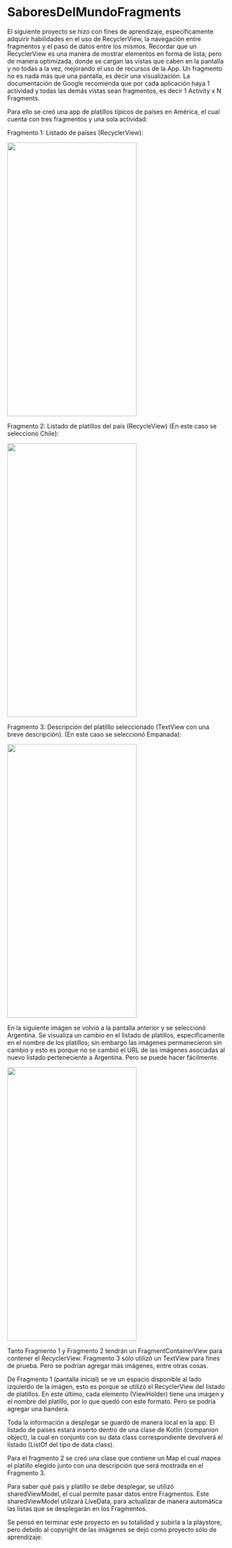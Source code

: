 # SaboresDelMundoFragments

El siguiente proyecto se hizo con fines de aprendizaje, específicamente adquirir habilidades en el uso de RecyclerView, la navegación entre fragmentos y el paso 
de datos entre los mismos. Recordar que un RecyclerView es una manera de mostrar elementos en forma de lista; pero de manera optimizada, donde se cargan las vistas 
que caben en la pantalla y no todas a la vez, mejorando el uso de recursos de la App. Un fragmento no es nada más que una pantalla, es decir una visualización. 
La documentación de Google recomienda que por cada aplicación haya 1 actividad y todas las demás vistas sean fragmentos, es decir 1 Activity x N Fragments.

Para ello se creó una app de platillos típicos de países en América, el cual cuenta con tres fragmentos y una sola actividad:

Fragmento 1: Listado de países (RecyclerView):

<img src="https://user-images.githubusercontent.com/25965764/159942940-52a372cc-16d1-4487-8e6e-481693edeb8c.png" width="297" height="628">


Fragmento 2: Listado de platillos del país (RecycleView) (En este caso se seleccionó Chile):


<img src="https://user-images.githubusercontent.com/25965764/159943361-efb4fa4e-4ba3-47ff-a837-02b94369c7bc.png" width="297" height="628">


Fragmento 3: Descripción del platilllo seleccionado (TextView con una breve descripción). (En este caso se seleccionó Empanada):

<img src="https://user-images.githubusercontent.com/25965764/159943491-a95342be-efb4-4675-91bf-3109598b316e.png" width="297" height="628">


En la siguiente imágen se volvió a la pantalla anterior y se seleccionó Argentina. Se visualiza un cambio en el listado de platillos, especificamente en el nombre de los
platillos; sin embargo las imágenes permanecieron sin cambio y esto es porque no se cambió el URL de las imágenes asociadas al nuevo listado perteneciente a Argentina.
Pero se puede hacer fácilmente.


<img src="https://user-images.githubusercontent.com/25965764/159948938-52071ccd-367a-41de-9da3-02814e5401b5.png" width="297" height="628">


Tanto Fragmento 1 y Fragmento 2 tendrán un FragmentContainerView para contener el RecyclerView. Fragmento 3 sólo utilizó un TextView para fines de prueba.
Pero se podrían agregar más imágenes, entre otras cosas.

De Fragmento 1 (pantalla inicial) se ve un espacio disponible al lado izquierdo de la imágen, esto es porque se utilizó el RecyclerView del listado de platillos. 
En este último, cada elemento (ViewHolder) tiene una imágen y el nombre del platillo, por lo que quedó con este formato. Pero se podría agregar una bandera.

Toda la información a desplegar se guardó de manera local en la app. El listado de países estará inserto dentro de una clase de Kotlin (companion object), 
la cual en conjunto con su data class correspondiente devolverá el listado (ListOf del tipo de data class). 

Para el fragmento 2 se creó una clase que contiene un Map el cual mapea el platillo elegido junto con una descripción que será mostrada en el Fragmento 3.

Para saber qué país y platillo se debe desplegar, se utilizó sharedViewModel, el cual permite pasar datos entre Fragmentos. Este sharedViewModel utilizará LiveData,
para actualizar de manera automática las listas que se desplegarán en los Fragmentos.

Se pensó en terminar este proyecto en su totalidad y subirla a la playstore, pero debido al copyright de las imágenes se dejó como proyecto sólo de aprendizaje.

